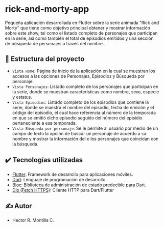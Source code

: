 # rick-and-morty-app

Pequeña aplicación desarrollada en Flutter sobre la serie animada "Rick and Morty" que tiene como objetivo principal obtener y mostrar información sobre este show, tal como el listado completo de personajes que participan en la serie, así como también el total de episodios emitidos y una sección de búsqueda de personajes a través del nombre.



## :hammer: Estructura del proyecto

- `Vista Home`: Página de inicio de la aplicación en la cual se muestran los accesos a las opciones de Personajes, Episodios y Búsqueda por personaje.
- `Vista Personajes`: Listado completo de los personajes que participan en la serie, donde se muestran características como nombre, sexo, especie y estatus.
- `Vista Episodios`: Listado completo de los episodios que contiene la serie, donde se muestra el nombre del episodio, fecha de emisión y el código del episodio, el cual hace referencia al número de la temporada en que se emitió dicho episodio seguido del número del episidio perteneciente a esa temporada.
- `Vista Búsqueda por personaje`: Se le permite al usuario por medio de un campo de texto la opción de buscar un personaje de acuerdo a su nombre y mostrar la información del o los personajes que coincidan con la búsqueda. 

## ✔️ Tecnologías utilizadas

- [Flutter](https://flutter.dev/): Framework de desarrollo para aplicaciones móviles.
- [Dart](https://dart.dev): Lenguaje de programación de desarrollo.
- [Bloc](https://bloclibrary.dev/#/): Biblioteca de administración de estado predecible para Dart.
- [Dio (Fetch HTTPS)](https://pub.dev/packages/dio): Cliente HTTP para Dart/Flutter

## ✍️ Autor

- Hector R. Montilla C.
